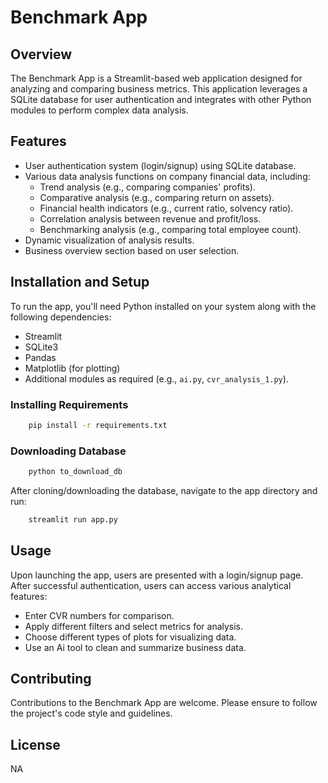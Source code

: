 # Benchmark App

## Overview
The Benchmark App is a Streamlit-based web application designed for analyzing and comparing business metrics. This application leverages a SQLite database for user authentication and integrates with other Python modules to perform complex data analysis.

## Features
- User authentication system (login/signup) using SQLite database.
- Various data analysis functions on company financial data, including:
  - Trend analysis (e.g., comparing companies' profits).
  - Comparative analysis (e.g., comparing return on assets).
  - Financial health indicators (e.g., current ratio, solvency ratio).
  - Correlation analysis between revenue and profit/loss.
  - Benchmarking analysis (e.g., comparing total employee count).
- Dynamic visualization of analysis results.
- Business overview section based on user selection.

## Installation and Setup
To run the app, you'll need Python installed on your system along with the following dependencies:
- Streamlit
- SQLite3
- Pandas
- Matplotlib (for plotting)
- Additional modules as required (e.g., `ai.py`, `cvr_analysis_1.py`).


### Installing Requirements

```bash
    pip install -r requirements.txt
```

### Downloading Database
```bash
    python to_download_db
```

After cloning/downloading the database, navigate to the app directory and run:
```bash
    streamlit run app.py
```

## Usage
Upon launching the app, users are presented with a login/signup page. After successful authentication, users can access various analytical features:
- Enter CVR numbers for comparison.
- Apply different filters and select metrics for analysis.
- Choose different types of plots for visualizing data.
- Use an Ai tool to clean and summarize business data.

## Contributing
Contributions to the Benchmark App are welcome. Please ensure to follow the project's code style and guidelines.

## License
NA